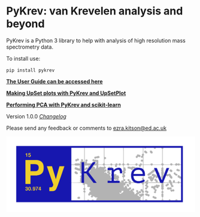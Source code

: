 # PyKrev: van Krevelen analysis and beyond

PyKrev is a Python 3 library to help with analysis of high resolution mass spectrometry data.

To install use:

```
pip install pykrev
```

[**The User Guide can be accessed here**](https://github.com/Kzra/PyKrev/blob/master/docs/PyKrevUserGuide.md)

[**Making UpSet plots with PyKrev and UpSetPlot**](https://github.com/Kzra/PyKrev/blob/master/docs/UpSetplotswithPyKrev.md)

[**Performing PCA with PyKrev and scikit-learn**](https://github.com/Kzra/PyKrev/blob/master/docs/PCAwithPyKrev.md)

Version 1.0.0 [*Changelog*](https://github.com/Kzra/PyKrev/blob/master/CHANGELOG.MD)

Please send any feedback or comments to ezra.kitson@ed.ac.uk

<img src="https://github.com/Kzra/pykrev/blob/master/docs/Pykrev_blue.png" alt="PyKrev" width="650"/>
